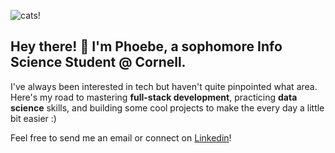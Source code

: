 ![cats!](https://i.pinimg.com/originals/e6/20/83/e62083244f28ed2024a09ac52db6bceb.gif)

## Hey there! 👋 I'm Phoebe, a sophomore Info Science Student @ Cornell.

I've always been interested in tech but haven't quite pinpointed what area. Here's my road to mastering **full-stack development**, practicing **data science** skills, and building some cool projects to make the every day a little bit easier :)

Feel free to send me an email or connect on [Linkedin](http://linkedin.com/in/phoebe-wang28/)!

<!--
**phoebewang28/phoebewang28** is a ✨ _special_ ✨ repository because its `README.md` (this file) appears on your GitHub profile.

Here are some ideas to get you started:

- 🔭 I’m currently working on ...
- 🌱 I’m currently learning ...
- 👯 I’m looking to collaborate on ...
- 🤔 I’m looking for help with ...
- 💬 Ask me about ...
- 📫 How to reach me: ...
- 😄 Pronouns: ...
- ⚡ Fun fact: ...
-->
